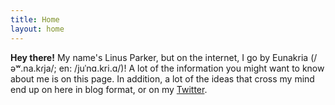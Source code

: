 ```yaml
---
title: Home
layout: home
---
```


**Hey there!** My name's Linus Parker, but on the internet, I go by Eunakria (/əʷ.na.kɾja/; en: /juˈnɑ.kri.ɑ/)! A lot of the information you might want to know about me is on this page. In addition, a lot of the ideas that cross my mind end up on here in blog format, or on my [Twitter](https://twitter.com/eunakria/).
